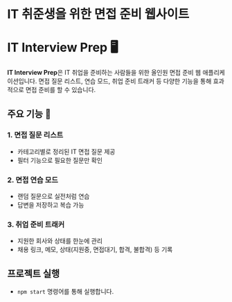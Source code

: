 # IT 취준생을 위한 면접 준비 웹사이트

# IT Interview Prep 🖥️

**IT Interview Prep**은 IT 취업을 준비하는 사람들을 위한 올인원 면접 준비 웹 애플리케이션입니다. 면접 질문 리스트, 연습 모드, 취업 준비 트래커 등 다양한 기능을 통해 효과적으로 면접 준비를 할 수 있습니다.

## 주요 기능 🚀

### 1. 면접 질문 리스트

- 카테고리별로 정리된 IT 면접 질문 제공
- 필터 기능으로 필요한 질문만 확인

### 2. 면접 연습 모드

- 랜덤 질문으로 실전처럼 연습
- 답변을 저장하고 복습 가능

### 3. 취업 준비 트래커

- 지원한 회사와 상태를 한눈에 관리
- 채용 링크, 메모, 상태(지원중, 면접대기, 합격, 불합격) 등 기록


## 프로젝트 실행
- `npm start` 명령어를 통해 실행합니다.


